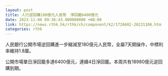 ```yaml
---
layout: post
title: 人行逆回購180億元人民幣　淨回籠6400億元
date: 2023-11-06 09:36:43.000000000 +08:00
link: https://news.rthk.hk/rthk/ch/component/k2/1726602-20231106.htm
categories: rthk
---
```


人民銀行公開市場逆回購進一步縮減至180億元人民幣，全屬7天期操作，中標利率維持1.8厘。

公開市場單日淨回籠多達6400億元，連續4日淨回籠。本周共有18980億元逆回購到期。
